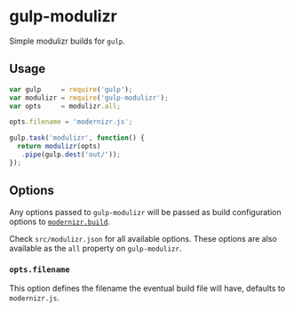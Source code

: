 # gulp-modulizr

Simple modulizr builds for `gulp`.

## Usage
```js
var gulp     = require('gulp');
var modulizr = require('gulp-modulizr');
var opts     = modulizr.all;

opts.filename = 'modernizr.js';

gulp.task('modulizr', function() {
  return modulizr(opts)
   .pipe(gulp.dest('out/'));
});
```

## Options
Any options passed to `gulp-modulizr` will be passed
as build configuration options to
[`modernizr.build`](https://github.com/Modernizr/Modernizr#building).

Check `src/modulizr.json` for all available options.  These options
are also available as the `all` property on `gulp-modulizr`.

### `opts.filename`
This option defines the filename the eventual build file will have,
defaults to `modernizr.js`.

